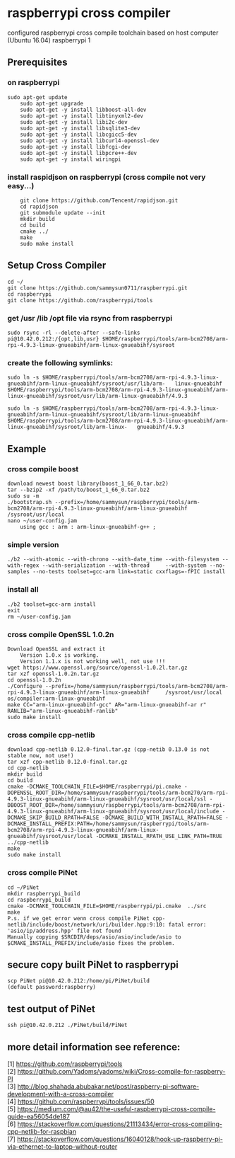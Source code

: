 # raspberrypi cross compiler
configured raspberrypi cross compile toolchain based on host computer (Ubuntu 16.04) raspberrypi 1 

## Prerequisites 
### on raspberrypi
	sudo apt-get update 
    	sudo apt-get upgrade 
    	sudo apt-get -y install libboost-all-dev 
    	sudo apt-get -y install libtinyxml2-dev  
    	sudo apt-get -y install libi2c-dev 
    	sudo apt-get -y install libsqlite3-dev 
    	sudo apt-get -y install libcgicc5-dev 
    	sudo apt-get -y install libcurl4-openssl-dev  
    	sudo apt-get -y install libfcgi-dev 
    	sudo apt-get -y install libpcre++-dev 
    	sudo apt-get -y install wiringpi 
### install raspidjson on raspberrypi (cross compile not very easy...)  
    	git clone https://github.com/Tencent/rapidjson.git 
    	cd rapidjson 
    	git submodule update --init 
    	mkdir build 
    	cd build 
    	cmake ../ 
    	make 
    	sudo make install 	

## Setup Cross Compiler
	cd ~/ 
	git clone https://github.com/sammysun0711/raspberrypi.git 
	cd raspberrypi 
	git clone https://github.com/raspberrypi/tools

### get /usr /lib /opt file via rsync from raspberrypi 
	sudo rsync -rl --delete-after --safe-links pi@10.42.0.212:/{opt,lib,usr} $HOME/raspberrypi/tools/arm-bcm2708/arm-rpi-4.9.3-linux-gnueabihf/arm-linux-gnueabihf/sysroot

### create the following symlinks:
	sudo ln -s $HOME/raspberrypi/tools/arm-bcm2708/arm-rpi-4.9.3-linux-gnueabihf/arm-linux-gnueabihf/sysroot/usr/lib/arm-	linux-gnueabihf $HOME/raspberrypi/tools/arm-bcm2708/arm-rpi-4.9.3-linux-gnueabihf/arm-linux-gnueabihf/sysroot/usr/lib/arm-linux-gnueabihf/4.9.3
	
	sudo ln -s $HOME/raspberrypi/tools/arm-bcm2708/arm-rpi-4.9.3-linux-gnueabihf/arm-linux-gnueabihf/sysroot/lib/arm-linux-gnueabihf $HOME/raspberrypi/tools/arm-bcm2708/arm-rpi-4.9.3-linux-gnueabihf/arm-linux-gnueabihf/sysroot/lib/arm-linux-	gnueabihf/4.9.3

## Example
### cross compile boost
 
	download newest boost library(boost_1_66_0.tar.bz2)
	tar --bzip2 -xf /path/to/boost_1_66_0.tar.bz2
	sudo su -m
	./bootstrap.sh --prefix=/home/sammysun/raspberrypi/tools/arm-bcm2708/arm-rpi-4.9.3-linux-gnueabihf/arm-linux-gnueabihf	/sysroot/usr/local
	nano ~/user-config.jam
        using gcc : arm : arm-linux-gnueabihf-g++ ; 
### simple version

	./b2 --with-atomic --with-chrono --with-date_time --with-filesystem --with-regex --with-serialization --with-thread 	--with-system --no-samples --no-tests toolset=gcc-arm link=static cxxflags=-fPIC install

### install all 
	./b2 toolset=gcc-arm install
	exit 
	rm ~/user-config.jam

### cross compile OpenSSL 1.0.2n

	Download OpenSSL and extract it
    	Version 1.0.x is working.
    	Version 1.1.x is not working well, not use !!!
	wget https://www.openssl.org/source/openssl-1.0.2l.tar.gz
	tar xzf openssl-1.0.2n.tar.gz
	cd openssl-1.0.2n
	./Configure --prefix=/home/sammysun/raspberrypi/tools/arm-bcm2708/arm-rpi-4.9.3-linux-gnueabihf/arm-linux-gnueabihf		/sysroot/usr/local os/compiler:arm-linux-gnueabihf
	make CC="arm-linux-gnueabihf-gcc" AR="arm-linux-gnueabihf-ar r" RANLIB="arm-linux-gnueabihf-ranlib"
	sudo make install

### cross compile cpp-netlib

	download cpp-netlib 0.12.0-final.tar.gz (cpp-netib 0.13.0 is not stable now, not use!) 
	tar xzf cpp-netlib 0.12.0-final.tar.gz 
	cd cpp-netlib 
	mkdir build 
	cd build 
	cmake -DCMAKE_TOOLCHAIN_FILE=$HOME/raspberrypi/pi.cmake -DOPENSSL_ROOT_DIR=/home/sammysun/raspberrypi/tools/arm-bcm270/arm-rpi-4.9.3-linux-gnueabihf/arm-linux-gnueabihf/sysroot/usr/local/ssl -DBOOST_ROOT_DIR=/home/sammysun/raspberrypi/tools/arm-bcm2708/arm-rpi-4.9.3-linux-gnueabihf/arm-linux-gnueabihf/sysroot/usr/local/include -DCMAKE_SKIP_BUILD_RPATH=FALSE -DCMAKE_BUILD_WITH_INSTALL_RPATH=FALSE -DCMAKE_INSTALL_PREFIX:PATH=/home/sammysun/raspberrypi/tools/arm-bcm2708/arm-rpi-4.9.3-linux-gnueabihf/arm-linux-gnueabihf/sysroot/usr/local -DCMAKE_INSTALL_RPATH_USE_LINK_PATH=TRUE ../cpp-netlib 
	make
	sudo make install

### cross compile PiNet

	cd ~/PiNet
	mkdir raspberrypi_build
	cd raspberrypi_build
	cmake -DCMAKE_TOOLCHAIN_FILE=$HOME/raspberrypi/pi.cmake  ../src 
	make
	P.s. if we get error wenn cross compile PiNet cpp-netlib/include/boost/network/uri/builder.hpp:9:10: fatal error: 	'asio/ip/address.hpp' file not found
	Manually copying $SRCDIR/deps/asio/asio/include/asio to $CMAKE_INSTALL_PREFIX/include/asio fixes the problem. 
	

## secure copy built PiNet to raspberrypi 

	scp PiNet pi@10.42.0.212:/home/pi/PiNet/build
	(default password:raspberry)
## test output of PiNet
	ssh pi@10.42.0.212 ./PiNet/build/PiNet

## more detail information see reference:
[1] https://github.com/raspberrypi/tools <br />
[2] https://github.com/Yadoms/yadoms/wiki/Cross-compile-for-raspberry-PI <br />
[3] http://blog.shahada.abubakar.net/post/raspberry-pi-software-development-with-a-cross-compiler <br />
[4] https://github.com/raspberrypi/tools/issues/50 <br />
[5] https://medium.com/@au42/the-useful-raspberrypi-cross-compile-guide-ea56054de187 <br />
[6] https://stackoverflow.com/questions/21113434/error-cross-compiling-cpp-netlib-for-raspbian <br />
[7] https://stackoverflow.com/questions/16040128/hook-up-raspberry-pi-via-ethernet-to-laptop-without-router <br />
